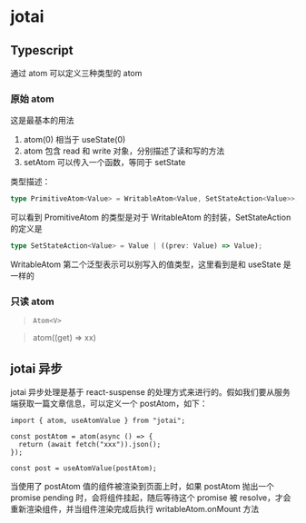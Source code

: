 # jotai

## Typescript

通过 atom 可以定义三种类型的 atom

### 原始 atom

这是最基本的用法

1. atom(0) 相当于 useState(0)
2. atom 包含 read 和 write 对象，分别描述了读和写的方法
3. setAtom 可以传入一个函数，等同于 setState

类型描述：

```ts
type PrimitiveAtom<Value> = WritableAtom<Value, SetStateAction<Value>>;
```

可以看到 PromitiveAtom 的类型是对于 WritableAtom 的封装，SetStateAction 的定义是

```ts
type SetStateAction<Value> = Value | ((prev: Value) => Value);
```

WritableAtom 第二个泛型表示可以别写入的值类型，这里看到是和 useState 是一样的

### 只读 atom

> `Atom<V>`

> atom((get) => xx)

## jotai 异步

jotai 异步处理是基于 react-suspense 的处理方式来进行的。假如我们要从服务端获取一篇文章信息，可以定义一个 postAtom，如下：

```tsx
import { atom, useAtomValue } from "jotai";

const postAtom = atom(async () => {
  return (await fetch("xxx")).json();
});

const post = useAtomValue(postAtom);
```

当使用了 postAtom 值的组件被渲染到页面上时，如果 postAtom 抛出一个 promise pending 时，会将组件挂起，随后等待这个 promise 被 resolve，才会重新渲染组件，并当组件渲染完成后执行 writableAtom.onMount 方法

